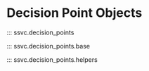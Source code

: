 # Decision Point Objects

::: ssvc.decision_points

::: ssvc.decision_points.base

::: ssvc.decision_points.helpers